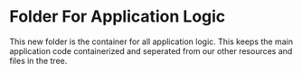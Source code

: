 # Folder For Application Logic 
This new folder is the container for all application logic. This keeps the main application code containerized and seperated from our other resources and files in the tree.